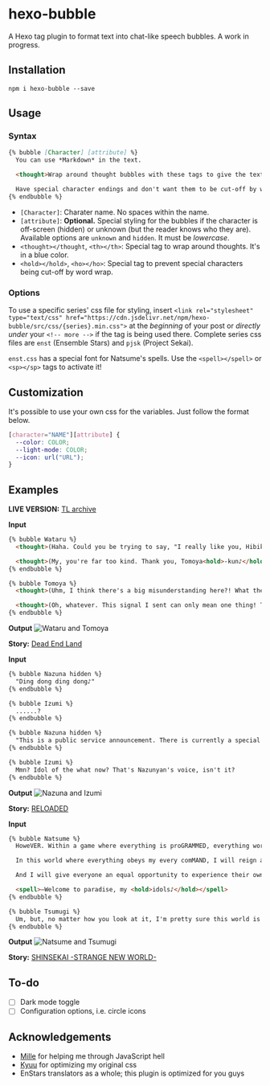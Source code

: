 # hexo-bubble

A Hexo tag plugin to format text into chat-like speech bubbles. A work in progress.

## Installation

```
npm i hexo-bubble --save
```

## Usage

### Syntax

```markdown
{% bubble [Character] [attribute] %}
  You can use *Markdown* in the text.

  <thought>Wrap around thought bubbles with these tags to give the text a blue color!</thought>

  Have special character endings and don't want them to be cut-off by word wrapping? Use these tags to make sure it stays attached to the last <hold>word☆</hold>
{% endbubble %}
```

- `[Character]`: Charater name. No spaces within the name.
- `[attribute]`: **Optional.** Special styling for the bubbles if the character is off-screen (hidden) or unknown (but the reader knows who they are). Available options are `unknown` and `hidden`. It must be *lowercase*.
- `<thought></thought`, `<th></th>`: Special tag to wrap around thoughts. It's in a blue color.
- `<hold></hold>`, `<ho></ho>`: Special tag to prevent special characters being cut-off by word wrap.

### Options

To use a specific series' css file for styling, insert `<link rel="stylesheet" type="text/css" href="https://cdn.jsdelivr.net/npm/hexo-bubble/src/css/{series}.min.css">` at the *beginning* of your post or *directly under* your `<!-- more -->` if the tag is being used there. Complete series css files are `enst` (Ensemble Stars) and `pjsk` (Project Sekai).

`enst.css` has a special font for Natsume's spells. Use the `<spell></spell>` or `<sp></sp>` tags to activate it!

## Customization

It's possible to use your own css for the variables. Just follow the format below.

```css
[character="NAME"][attribute] {
  --color: COLOR;
  --light-mode: COLOR;
  --icon: url("URL");
}
```

## Examples

**LIVE VERSION:** [TL archive](https://watatomo.github.io/tl/post/hexo-bubble/)

**Input**
```markdown
{% bubble Wataru %}
  <thought>(Haha. Could you be trying to say, "I really like you, Hibiki-senpai! You're so cool! I love you!"...?)</thought>

  <thought>(My, you're far too kind. Thank you, Tomoya<hold>-kun♪</hold> Kiss...☆)</thought>
{% endbubble %}

{% bubble Tomoya %}
  <thought>(Uhm, I think there's a big misunderstanding here?! What the hell was that weird signal I got back?)</thought>

  <thought>(Oh, whatever. This signal I sent can only mean one thing! The rest is up to you, Hibiki-senpai!)</thought>
{% endbubble %}
```

**Output**
![Wataru and Tomoya](https://raw.githubusercontent.com/watatomo/hexo-bubble/main/src/img/1.png)

**Story:** [Dead End Land](https://watatomo.github.io/tl/post/dead_end_land/7/)

**Input**
```markdown
{% bubble Nazuna hidden %}
  "Ding dong ding dong♪"
{% endbubble %}

{% bubble Izumi %}
  ......?
{% endbubble %}

{% bubble Nazuna hidden %}
  "This is a public service announcement. There is currently a special event being held in the ES Building—Idol of the Dead."
{% endbubble %}

{% bubble Izumi %}
  Mmn? Idol of the what now? That's Nazunyan's voice, isn't it?
{% endbubble %}
```

**Output**
![Nazuna and Izumi](https://raw.githubusercontent.com/watatomo/hexo-bubble/main/src/img/2.png)

**Story:** [RELOADED](https://watatomo.github.io/tl/post/reloaded/6/)

**Input**
```markdown
{% bubble Natsume %}
  HoweVER. Within a game where everything is proGRAMMED, everything works with much simpler loGIC.

  In this world where everything obeys my every comMAND, I will reign as god and control everyTHING. I'll make sure they can live in peace and joy within this miniature <hold>garDEN—</hold>

  And I will give everyone an equal opportunity to experience their own happily ever afTER.

  <spell>—Welcome to paradise, my <hold>idols♪</hold></spell>
{% endbubble %}

{% bubble Tsumugi %}
  Um, but, no matter how you look at it, I'm pretty sure this world is a dystopia, right?
{% endbubble %}
```

**Output**
![Natsume and Tsumugi](https://raw.githubusercontent.com/watatomo/hexo-bubble/main/src/img/3.png)

**Story:** [SHINSEKAI -STRANGE NEW WORLD-](https://fortunebanquet.tumblr.com/post/658710005507375104/shinsekai-strange-new-world-empire-of-fantasy-7)

## To-do

- [ ] Dark mode toggle
- [ ] Configuration options, i.e. circle icons

## Acknowledgements

- [Mille](https://twitter.com/neeneemi) for helping me through JavaScript hell
- [Kyuu](https://twitter.com/junsweats) for optimizing my original css
- EnStars translators as a whole; this plugin is optimized for you guys
